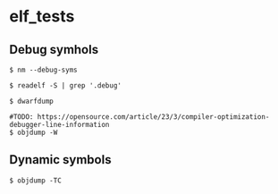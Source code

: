 # elf_tests

## Debug symhols

```shell
$ nm --debug-syms

$ readelf -S | grep '.debug'

$ dwarfdump

#TODO: https://opensource.com/article/23/3/compiler-optimization-debugger-line-information
$ objdump -W
```

## Dynamic symbols

```shell
$ objdump -TC
```
